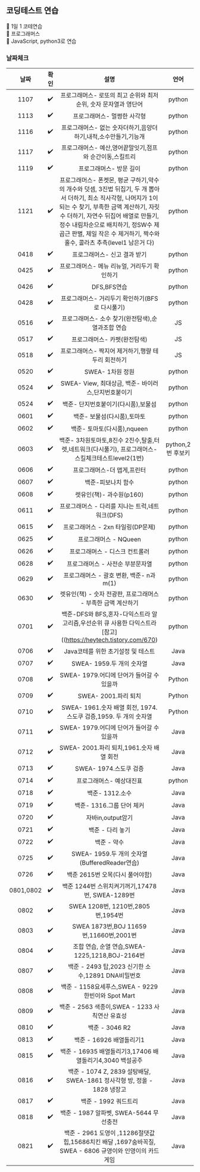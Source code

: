 ## 코딩테스트 연습  

📌 1일 1 코테연습  
📌 프로그래머스  
📌 JavaScript, python3로 연습  

### 날짜체크

|날짜|확인|설명|언어|
|:---:|:---:|:------:|:----:|
|1107|✔️|프로그래머스- 로또의 최고 순위와 최저 순위, 숫자 문자열과 영단어|python|
|1113|✔️|프로그래머스- 멀쩡한 사각형|python|
|1116|✔️|프로그래머스- 없는 숫자더하기,음양더하기,내적,소수만들기,기능개|python|
|1117|✔️|프로그래머스- 예산,영어끝말잇기,점프와 순간이동,스킬트리|python|
|1119|✔️|프로그래머스- 방문 길이|python|
|1121|✔️|프로그래머스- 폰켓몬, 평균 구하기,약수의 개수와 덧셈, 3진법 뒤집기, 두 개 뽑아서 더하기, 최소 직사각형, 나머지가 1이되는 수 찾기, 부족한 금액 계산하기, 자릿수 더하기, 자연수 뒤집어 배열로 만들기, 정수 내림차순으로 배치하기, 정SW수 제곱근 판별, 제일 작은 수 제거하기, 짝수와 홀수, 콜라츠 추측(level1 남은거 다)|python|
|0418|✔️|프로그래머스- 신고 결과 받기|python|
|0425|✔️|프로그래머스- 메뉴 리뉴얼, 거리두기 확인하기|python|
|0426|✔️|DFS,BFS연습|python|
|0428|✔️|프로그래머스- 거리두기 확인하기(BFS로 다시풀기)|python|
|0516|✔️|프로그래머스- 소수 찾기(완전탐색),순열과조합 연습|JS|
|0517|✔️|프로그래머스- 카펫(완전탐색)|JS|
|0518|✔️|프로그래머스- 짝지어 제거하기,행랼 테두리 회전하기|JS|
|0520|✔️|SWEA- 1차원 정원|python|
|0524|✔️|SWEA- View, 최대상금, 백준- 바이러스,단지번호붙이기|python|
|0524|✔️|백준- 단지번호붙이기(다시품),보물섬 |python|
|0601|✔️|백준- 보물섬(다시품),토마토 |python|
|0602|✔️|백준- 토마토(다시품),nqueen |python|
|0603|✔️|백준- 3차원토마토,8진수 2진수,탈출,터렛,네트워크(다시풀기), 프로그래머스-스킬체크테스트level2(1번) |python,2번 후보키|python|
|0606|✔️|프로그래머스-더 맵게,프린터 |python|
|0607|✔️|백준-피보나치 함수 |python|
|0608|✔️|렛유인(책)- 과수원(p160) |python|
|0611|✔️|프로그래머스 - 다리를 지나는 트럭,네트워크(DFS) |python|
|0615|✔️|프로그래머스 - 2xn 타일링(DP문제) |python|
|0625|✔️|프로그래머스 - NQueen |python|
|0626|✔️|프로그래머스 - 디스크 컨트롤러 |python|
|0628|✔️|프로그래머스 - 사전순 부분문자열 |python|
|0629|✔️|프로그래머스 - 괄호 변환, 백준- n과 m(1)|python|
|0630|✔️|렛유인(책) - 숫자 전광판, 프로그래머스 - 부족한 금액 계산하기|python|
|0701|✔️|백준-DFS와 BFS,혼자-다익스트라 알고리즘,우선순위 큐 사용한 다익스트라[참고]((https://heytech.tistory.com/670)|python|
|0706|✔️|Java코테를 위한 초기설정 및 테스트|Java|
|0707|✔️|SWEA- 1959.두 개의 숫자열|Java|
|0708|✔️|SWEA- 1979.어디에 단어가 들어갈 수 있을까|Python|
|0709|✔️|SWEA- 2001.파리 퇴치|Python|
|0710|✔️|SWEA- 1961.숫자 배열 회전, 1974.스도쿠 검증,1959. 두 개의 숫자열|Python|
|0711|✔️|SWEA- 1979.어디에 단어가 들어갈 수 있을까|Java|
|0712|✔️|SWEA- 2001.파리 퇴치,1961.숫자 배열 회전|Java|
|0713|✔️|SWEA- 1974.스도쿠 검증|Java|
|0714|✔️|프로그래머스- 예상대진표|python|
|0718|✔️|백준- 1312.소수|Java|
|0719|✔️|백준- 1316.그룹 단어 체커|Java|
|0720|✔️|자바in,output암기|Java|
|0721|✔️|백준 - 다리 놓기|Java|
|0722|✔️|백준 - 약수|Java|
|0725|✔️|SWEA- 1959.두 개의 숫자열(BufferedReader연습)|Java|
|0726|✔️|백준 2615번 오목(다시 풀어야함)|Java|
|0801,0802|✔️|백준 1244번 스위치켜기꺼기,17478번, SWEA-1289번 |Java|
|0802|✔️|SWEA 1208번, 1210번,2805번,1954번 |Java|
|0803|✔️|SWEA 1873번,BOJ 11659번,11660번,2001번|Java|
|0804|✔️|조합 연습, 순열 연습,SWEA-1225,1218,BOJ-2164번 |Java|
|0807|✔️|백준 - 2493 탑,2023 신기한 소수,12891 DNA비밀번호 |Java|
|0808|✔️|백준 - 1158요세푸스,SWEA - 9229 한빈이와 Spot Mart |Java|
|0809|✔️|백준 - 2563 색종이,SWEA - 1233 사칙연산 유효성 |Java|
|0810|✔️|백준 - 3046 R2 |Java|
|0813|✔️|백준 - 16926 배열돌리기1 |Java|
|0815|✔️|백준 - 16935 배열돌리기3,17406 배열돌리기4,3040 백설공주 |Java|
|0816|✔️|백준 - 1074 Z, 2839 설탕배달, SWEA-1861 정사각형 방, 정올 - 1828 냉장고 |Java|
|0817|✔️|백준 - 1992 쿼드트리 |Java|
|0818|✔️|백준 - 1987 알파벳, SWEA-5644 무선충전 |Java|
|0821|✔️|백준 - 2961 도영이 ,11286절댓값 힙,15686치킨 배달 ,1697숨바꼭질, SWEA - 6806 규영이와 인영이의 카드게임 |Java|